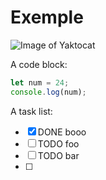 # Exemple

![Image of Yaktocat](https://octodex.github.com/images/yaktocat.png)

A code block:

```js
let num = 24;
console.log(num);
```

A task list:
- [x] DONE booo
- [ ] TODO foo
- [ ] TODO bar
- [ ] 

